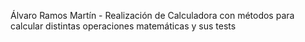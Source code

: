 Álvaro Ramos Martín - Realización de Calculadora con métodos para calcular distintas operaciones matemáticas y sus tests
